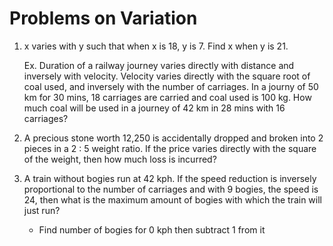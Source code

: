 # Problems on Variation

1. x varies with y such that when x is 18, y is 7. Find x when y is 21.

    Ex. Duration of a railway journey varies directly with distance and inversely
    with velocity. Velocity varies directly with the square root of coal used, and
    inversely with the number of carriages. In a journy of 50 km for 30 mins, 18 carriages
    are carried and coal used is 100 kg. How much coal will be used in a journey of
    42 km in 28 mins with 16 carriages?

2. A precious stone worth 12,250 is accidentally dropped and broken into 2 pieces in
a 2 : 5 weight ratio. If the price varies directly with the square of the weight,
then how much loss is incurred?

3. A train without bogies run at 42 kph. If the speed reduction is inversely proportional
to the number of carriages and with 9 bogies, the speed is 24, then what is the
maximum amount of bogies with which the train will just run?

    - Find number of bogies for 0 kph then subtract 1 from it
